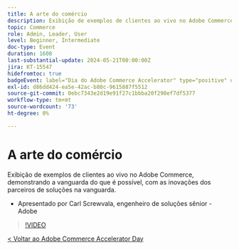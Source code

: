 ```yaml
---
title: A arte do comércio
description: Exibição de exemplos de clientes ao vivo no Adobe Commerce, demonstrando a vanguarda do que é possível, com as inovações dos parceiros de soluções na vanguarda.
topic: Commerce
role: Admin, Leader, User
level: Beginner, Intermediate
doc-type: Event
duration: 1608
last-substantial-update: 2024-05-21T00:00:00Z
jira: KT-15547
hidefromtoc: true
badgeEvent: label="Dia do Adobe Commerce Accelerator" type="positive" url="https://experienceleague.adobe.com/pt-br/docs/events/apac-commerce-recordings/2024/overview"
exl-id: d86dd424-ea5e-42ac-b80c-9615887f5512
source-git-commit: 0ebc7343e2d19e91f27c1bbba20f290ef7df5377
workflow-type: tm+mt
source-wordcount: '73'
ht-degree: 0%

---
```


# A arte do comércio

Exibição de exemplos de clientes ao vivo no Adobe Commerce, demonstrando a vanguarda do que é possível, com as inovações dos parceiros de soluções na vanguarda.

+ Apresentado por Carl Screwvala, engenheiro de soluções sênior - Adobe

>[!VIDEO](https://video.tv.adobe.com/v/3455493/?learn=on&captions=por_br)

[&lt; Voltar ao Adobe Commerce Accelerator Day](./overview.md)
